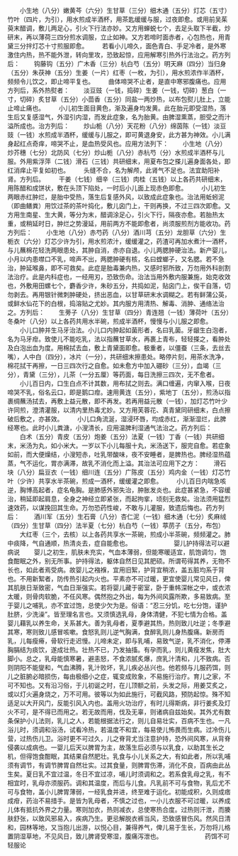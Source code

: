 <!-- { "loadSidebar": true } -->
　　小生地（八分）嫩黄芩（六分）生甘草（三分）细木通（五分）灯芯（五寸）竹叶（四片，为引），用水煎成半酒杯，用茶匙缓缓与服，过夜即愈。或用前吴茱萸末醋调，敷儿两足心，引火下行法亦妙。又方用蝉蜕七个，去足头取下半截，炒研末，再以薄荷三四分煎水调服，立止如神。又方若啼时面赤者，心包热也，用青黛三分拌灯芯十寸煎服即愈。
　　若看小儿啼久，面色青白、手足冷者，是外寒激住内热，热不能外泄，转向里攻，恐致起惊，应用解寒引热外行法治之。药方列后：
　　钩藤钩（五分）广木香（三分）杭白芍（五分）明天麻（四分）当归身（五分）朱茯神（五分）生姜（一片）红枣（一枚，为引），用水煎浓作半酒杯，频频令儿饮之，即止啼平复也。
　　曲体啼哭不止者，是直中寒邪腹痛也。应用方列后，系外热熨者：
　　淡豆豉（一钱，捣碎）生姜（一钱，切碎）葱白（一寸，切碎）炙甘草（五分）小茴香（五分）同盐一两炒热，以布包熨儿肚上，立能止啼止痛也。
　　小儿初生面目黄色，渐及遍身均发黄。此在胎元即受湿热，落生后又复感湿气，外湿引内湿，而发此症象，名为胎黄。由脾湿熏蒸，胆受之而汁溢所成也。治方列后：
　　炒山栀（八分）天花粉（八分）绵茵陈（一钱）淡豆豉（一钱）水煎成半酒杯，缓缓与儿服之，即可黄退身安，此方甚为神效。小儿满身起红点奇痒，啼哭不止，是血热受风也。应用方法列下：
　　小生地（八分）炒芥穗（七分）北防风（七分）炒山栀（八分）赤杭芍（分）水煎成半酒杯与儿服。外用紫浮萍（二钱）滑石（三钱）共研细末，用夏布包之搽儿遍身面各处，即红消痒止平复如初也。
　　头缝不合，名为解颅，此肾气不足也。法宜助阳补肾。方列后。
　　干姜（七钱）细辛（三钱）肉桂（五钱）以上各药共研细末，用陈醋和成饼状，敷在头顶下陷处，一时后小儿面上现赤色即愈。
　　小儿初生两眼赤红肿烂，是胎中受热，落生后复感外风，以致成此症象也。治法用蚯蚓泥（即曲鳝粪）用饮过茶的茶叶捣化，敷儿囟门上，干则再换，不过三四次即愈。又方用生南星、生大黄，等分为末，醋调涂足心，引火下行，隔夜亦愈。若胎热太重，或稍延时日，肿烂之势漫延，用前两方不能即愈者，尚须服煎剂方能收功。药方列后：
　　小生地（八分）赤芍药（八分）酒川芎（五分）龙胆草（六分）生栀衣（六分）灯芯少许为引，用水煎浓汁，缓缓灌之，药渣可再加水煮汁一酒杯，与儿蘸棉花轻洗两眼患处，其肿自消，赤亦自退。小儿两腮肿硬治法。新产婴儿，小月以内患噤口不乳，啼声不出，两腮肿硬有核，名曰螳螂子，又名腮。若不急治，肿延喉鼻，即不可救矣。此症是胎毒兼内热，又感时邪所致，万勿用外科剖割法治疗。此是内科症也，一经用刃，恐致伤命。治法当用外敷内服兼施，始克收效也，外敷用田螺七个，麝香少许，朱砂五分，共捣如泥，贴囟门上，俟干自落，切勿剥去。再用银针微刺肿硬处，挤出恶血，以甘草研末水调糊之。若有鲜蒲公英，或鲜水仙花下的白根，捣溶贴之尤妙。其内服方用清热、解毒、消肿、通络法治之。方列后：
　　生蒡子（八分）生甘草（四分）青连翘（一钱）薄荷叶（五分）冬桑叶（八分）以上各药共用水半碗，煎成半酒杯，慢慢与小儿服之即愈。
　　小儿口肿并生马牙治法。小儿口内肿起如菌形者，名曰乳菌。牙龈生白泡者，名为马牙疳。致使儿不能吃乳，法以指蘸甘草水，再裹上青布，轻轻搽之，看肿处及白泡出血为度。用棉拭去血，敷上青黛面即愈。极重者，以僵蚕（三条，去丝去嘴），人中白（四分），冰片（一分），共研细末擦患处。略停片刻，用茶水洗净，棉花拭干再擦，一日三四次行之自愈。如未愈方中加入硼砂（三分），血竭（三分），青黛（三分），儿茶（一分五厘）等药面，每日洗擦三四次，无不愈者。
　　小儿百日内，口生白点不计其数，用布拭之则去。满口缠遍，内窜入喉，日夜啼哭不乳，俗名云口，即是鹅口疳。速用黄连（五分），紫地丁（五分），煎汤以指裹绸蘸汤拭去，再敷上益元散，即不再发。若再用益元散（一钱），加灯芯竹叶少许同煎，澄清灌服，以清内里热毒尤妙。又方用芙蓉花、真青黛同研细末，白点擦破后敷之，亦甚效。
　　小儿口角流涎，湿浸环唇，均成赤红，渐渐湿烂，此脾经寒也。此时小儿粪溏，小溲清长，应用温脾利湿通气法治之。药方列后：
　　白术（五分）青皮（五分）炮姜（五分）法夏（一钱）丁香（一钱）共研细末，米汤为丸，如小米大。一岁以下小儿每服十丸，米汤送下，服完自愈。若症象如前，而大便燥结，小溲短赤，吐乳带酸味，夜不安睡者，是脾热也。脾经湿热蕴蒸，气不运化，胃亦满滞，故乳不消化而上溢。其治法可应用下之方：
　　滑石块（八分）扁豆衣（一钱）细川连（五分）广陈皮（五分）鸡内金（一钱）灯芯竹叶（少许）共享水半茶碗，煎成一酒杯，缓缓灌之即愈。
　　小儿百日内喘急咳逆，胸博高起者，症名龟胸。是肺感外邪失治，肿胀发炎也。此症甚紧急，不容缓治，稍延即起肩息，全身之神经立即紧张，而起拘挛，顷刻无救矣。治法须用猛烈速效药，以谋挽回其生命。万勿恐药性峻，不敢与儿灌服，致遗后悔也。药方列后：
　　酒川军（五分）生石膏（八分）杏仁泥（一钱）细木通（七分）炙麻绒（四分）生甘草（四分）法半夏（七分）杭白芍（一钱）葶苈子（五分，布包）
　　大红枣（三个，去核）以上各药共享水一茶碗，煎成小半茶碗，频频灌之。肺中痰降，气自通顺，热清炎去，症自能愈也。
　　
　　
　　婴儿护持得法可以避病说
　　婴儿之初生，肌肤未充实，气血本薄弱，但能寒暖适宜，肌饱调匀，饱食酣眠之外，别无所事。护持得法，躯体自然日见其肥硕。所谓苟得其养，无物不长也，如此者焉受病。故婴儿之襁褓，宜用旧絮，护背宜稍浓，盖五脏均系于背也。不用新絮者，防传热引起内火也。平素亦不可过暖，更宜使婴儿常见风日，俾其肌肤日渐致密，气血日渐强实。若将婴儿藏于密室，卧于重帏深帐之中，或衣浓太暖，则骨肉软脆，不任风寒。偶然抱之外出，每为外间风露所欺，多易致病。至于婴儿之哺乳，亦不宜过饱，总使少欠为是。俗语：“忍三分饥，吃七分饱，谨护肚脐，少洗澡”。皆至理名言也。又须慎选乳母，身体清健，不犯七情为合格。盖婴儿藉乳以养生命，关系甚大。善为乳母者，夏季避其热，热则致儿吐逆；冬季避其寒，寒则致儿感冒咳嗽。食怒乳则儿逆气胸满，食醉乳则儿身热腹痛。新房而乳，儿每瘦瘠，骨软行走迟慢。儿啼未定，即与乳哺，易致气逆，乳不消化，停滞胸膈结为痰饮，遂成壮热。壮热不已，乃发抽搐。有孕而乳，则儿黄瘦发焦，肚大脚小。总之，乳母能慎寒暑，避恚怒，不食浓腻炙爆，庶乳汁清和，儿不致病。否则阴阳不能燮和，气血沸腾，乳汁败坏，乳儿疾必丛兴也。他若频与儿服药饵，则儿之脏腑必暗损伤，每由极细小之症，辄变成败象，不易施行治疗。育儿之家，不可不知也。又有沿习俗，于儿初诞之时，在儿顶额之前，头发之际，用姜艾炙之，或以灯火遍身烧之，万不可用。彼等以为如此施行，可截风路，预防起惊。殊不知适足以大开风门，反能引风入内也。盖用火功治疗，有时儿得斯病，非行姜炙及灯火不可，是不得已而用之。若无故而用，伐及无辜，则诸病自兹始矣。其外尤有数条保护小儿法则，乳儿之人，若能根据法行之，则儿自易壮实，百病不生也。一凡浴儿时，须调和浴汤，试看冷热，若温度不和宜，每易使儿怖畏而生病。过冷伤儿营，过热伤儿卫。浴时更不可过久，儿之脊背尤当注意护持，恐外间风寒，从背脊侵袭以成病也。一婴儿后天以脾胃为主，故落生后必须与以乳食，以助其生长之机，但得饱食酣眠，其结果自然肥壮。乳食与小儿关系之大，有如此者，所以乳哺须有调节，有调节脾胃自然壮实。过其食量，则脾胃伤滞，消化不良，百病由此丛生矣。夏日乳不宜过温，冬日不宜过凉，哺儿时须调和之。若系食乳母之乳，有不相宜时，乳母亦须服药。调和其温度，而后与儿食。凡乳前不可与食物，乳后尤不可与食物，盖小儿脾胃薄弱，一经乳食并进，终至难于运化。初能成积，久则成痞成疳，药治不易措手。是皆为乳母者，不慎之过也，一小儿衣服不可过暖，以养成儿体有抵抗外界之力量。寒则加衣，热则减衣，总使寒热合度。过热则汗泄，而腠肤舒张，以致风邪易入，疾病乃生。更忌解脱衣裤当风，恐致感冒伤风。然风日清和，园林等地，又当抱儿出游，以悦心目，兼得养气，俾儿易于生长，万勿将儿格置阴湿草地，不见风日，致儿脾肾受寒湿，腹痛泻泄也。
　　
　　
　　药饵不可轻服论
